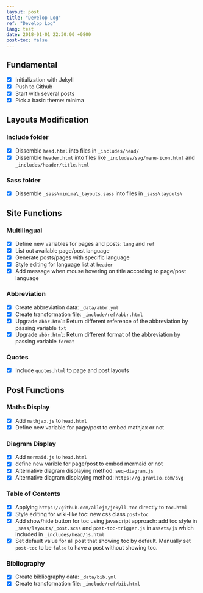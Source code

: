 ```yaml
---
layout: post
title: "Develop Log"
ref: "Develop Log"
lang: test
date: 2018-01-01 22:30:00 +0800
post-toc: false
---
```


## Fundamental
- [X] Initialization with Jekyll
- [X] Push to Github
- [X] Start with several posts
- [X] Pick a basic theme: minima

## Layouts Modification
### Include folder
- [X] Dissemble ```head.html``` into files in ```_includes/head/```
- [X] Dissemble ```header.html``` into files like ```_includes/svg/menu-icon.html```
and ```_includes/header/title.html```

### Sass folder
- [X] Dissemble ```_sass\minima\_layouts.sass``` into files in ```_sass\layouts\```

## Site Functions
### Multilingual
- [X] Define new variables for pages and posts: ```lang``` and ```ref```
- [X] List out available page/post language
- [X] Generate posts/pages with specific language
- [X] Style editing for language list at ```header```
- [X] Add message when mouse hovering on title according to page/post language

### Abbreviation
- [X] Create abbreviation data: ```_data/abbr.yml```
- [X] Create transformation file: ```_include/ref/abbr.html```
- [X] Upgrade ```abbr.html```: Return different reference of the abbreviation by
passing variable ```txt```
- [X] Upgrade ```abbr.html```: Return different format of the abbreviation by
passing variable ```format```

### Quotes
- [X] Include ```quotes.html``` to page and post layouts

## Post Functions
### Maths Display
- [X] Add ```mathjax.js``` to ```head.html```
- [X] Define new variable for page/post to embed mathjax or not

### Diagram Display
- [X] Add ```mermaid.js``` to ```head.html```
- [X] define new varible for page/post to embed mermaid or not
- [X] Alternative diagram displaying method: ```seq-diagram.js```
- [X] Alternative diagram displaying method: ```https://g.gravizo.com/svg```

### Table of Contents
- [X] Applying ```https://github.com/allejo/jekyll-toc``` directly to ```toc.html```
- [X] Style editing for wiki-like toc: new css class ```post-toc```
- [X] Add show/hide button for toc using javascript approach: add toc style
in ```_sass/layouts/_post.scss``` and ```post-toc-trigger.js``` in ```assets/js```
which included in ```_includes/head/js.html```
- [X] Set default value for all post that showing toc by default. Manually
set ```post-toc``` to be ```false``` to have a post without showing toc.

### Bibliography
- [X] Create bibliography data: ```_data/bib.yml```
- [X] Create transformation file: ```_include/ref/bib.html```
